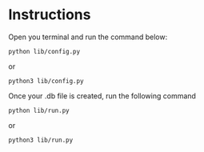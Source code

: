 # Instructions

Open you terminal and run the command below:

```
python lib/config.py
```

or

```
python3 lib/config.py
```

Once your .db file is created, run the following command

```
python lib/run.py
```

or

```
python3 lib/run.py
```
